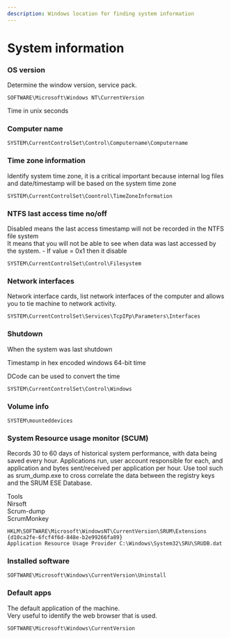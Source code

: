 ```yaml
---
description: Windows location for finding system information
---
```


# System information

### OS version

Determine the window version, service pack.

```
SOFTWARE\Microsoft\Windows NT\CurrentVersion
```

Time in unix seconds

### Computer name

```
SYSTEM\CurrentControlSet\Control\Computername\Computername
```

### Time zone information

Identify system time zone, it is a critical important because internal log files and date/timestamp will be based on the system time zone

```
SYSTEM\CurrentControlSet\Coontrol\TimeZoneInformation
```

### NTFS last access time no/off

Disabled means the last access timestamp will not be recorded in the NTFS file system\
It means that you will not be able to see when data was last accessed by the system. - If value = 0x1 then it disable



```
SYSTEM\CurrentControlSet\Control\Filesystem
```

### Network interfaces

Network interface cards, list network interfaces of the computer and allows you to tie machine to network activity.

```
SYSTEM\CurrentControlSet\Services\TcpIPp\Parameters\Interfaces
```

### Shutdown

When the system was last shutdown

Timestamp in hex encoded windows 64-bit time

DCode can be used to convert the time

```
SYSTEM\CurrentControlSet\Control\Windows
```

### Volume info

```
SYSTEM\mounteddevices  
```

### System Resource usage monitor (SCUM)

Records 30 to 60 days of historical system performance, with data being saved every hour. Applications run, user account responsible for each, and application and bytes sent/received per application per hour. Use tool such as srum\_dump.exe to cross correlate the data between the registry keys and the SRUM ESE Database.

Tools\
Nirsoft\
Scrum-dump\
ScrumMonkey

```
HKLM\SOFTWARE\Microsoft\WindowsNT\CurrentVersion\SRUM\Extensions {d10ca2fe-6fcf4f6d-848e-b2e99266fa89}
Application Resource Usage Provider C:\Windows\System32\SRU\SRUDB.dat
```

### Installed software&#x20;

```
SOFTWARE\Microsoft\Windows\CurrentVersion\Uninstall
```

### Default apps

The default application of the machine.\
Very useful to identify the web browser that is used.

````
SOFTWARE\Microsoft\Windows\CurrentVersion
````